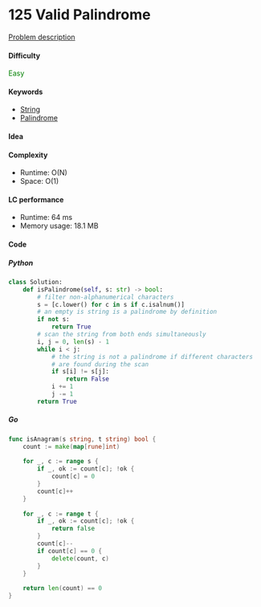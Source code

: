 125 Valid Palindrome
=======================
[Problem description](https://leetcode.com/problems/valid-palindrome/)

#### Difficulty
<span style="color:green">Easy</span>

#### Keywords
- [String](../categories/strings.md)
- [Palindrome](../categories/palindrome.md)

#### Idea

#### Complexity
- Runtime: O(N)
- Space: O(1)

#### LC performance
- Runtime: 64 ms
- Memory usage: 18.1 MB

#### Code
##### Python
```python
class Solution:
    def isPalindrome(self, s: str) -> bool:
        # filter non-alphanumerical characters
        s = [c.lower() for c in s if c.isalnum()]
        # an empty is string is a palindrome by definition
        if not s:
            return True 
        # scan the string from both ends simultaneously
        i, j = 0, len(s) - 1
        while i < j:
            # the string is not a palindrome if different characters 
            # are found during the scan
            if s[i] != s[j]:
                return False 
            i += 1
            j -= 1
        return True 
```

##### Go
```go
func isAnagram(s string, t string) bool {
    count := make(map[rune]int)
    
    for _, c := range s {
        if _, ok := count[c]; !ok {
            count[c] = 0
        }
        count[c]++
    }
    
    for _, c := range t {
        if _, ok := count[c]; !ok {
            return false
        }
        count[c]--
        if count[c] == 0 {
            delete(count, c)
        }
    }
    
    return len(count) == 0
}
```